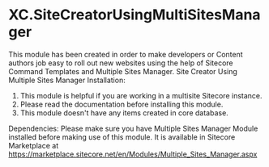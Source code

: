 # XC.SiteCreatorUsingMultiSitesManager
This module has been created in order to make developers or Content authors job easy to roll out new websites using the help of Sitecore Command Templates and Multiple Sites Manager.
Site Creator Using Multiple Sites Manager Installation: 

1. This module is helpful if you are working in a multisite Sitecore instance.
2. Please read the documentation before installing this module.
3. This module doesn't have any items created in core database.


Dependencies: Please make sure you have Multiple Sites Manager Module installed before making use of this module. It is available in Sitecore Marketplace at https://marketplace.sitecore.net/en/Modules/Multiple_Sites_Manager.aspx
